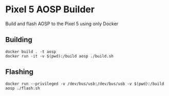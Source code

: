 # Pixel 5 AOSP Builder
Build and flash AOSP to the Pixel 5 using only Docker

## Building
```
docker build . -t aosp
docker run -it -v $(pwd):/build aosp ./build.sh
```

## Flashing
```
docker run --privileged -v /dev/bus/usb:/dev/bus/usb -v $(pwd):/build aosp ./flash.sh
```
